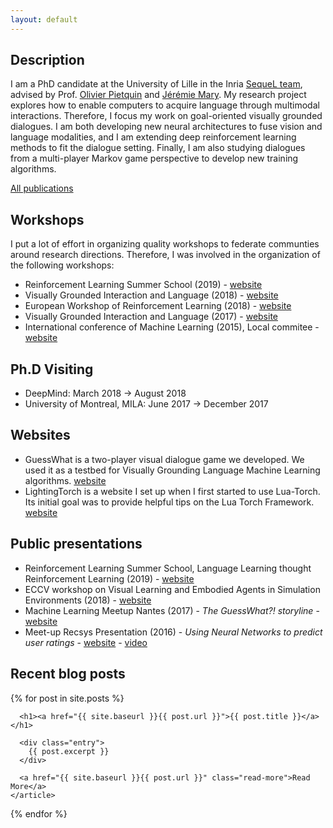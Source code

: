 ```yaml
---
layout: default
---
```


## Description
I am a PhD candidate at the University of Lille in the Inria [SequeL team](https://team.inria.fr/sequel/), advised by Prof. [Olivier Pietquin](http://www.lifl.fr/~pietquin/) and [Jérémie Mary](http://www.grappa.univ-lille3.fr/~mary/).
My research project explores how to enable computers to acquire language through multimodal interactions. 
Therefore, I focus my work on goal-oriented visually grounded dialogues. 
I am both developing new neural architectures to fuse vision and language modalities, and I am extending deep reinforcement learning methods to fit the dialogue setting. 
Finally, I am also studying dialogues from a multi-player Markov game perspective to develop new training algorithms.

<article class="more_publi">
<a href="{{ site.baseurl }}/publications" class="read-more">All publications</a>
</article>

## Workshops
I put a lot of effort in organizing quality workshops to federate communties around research directions. Therefore, I was involved in the organization of the following workshops:
 - Reinforcement Learning Summer School (2019) - [website](https://rlss.inria.fr/)
 - Visually Grounded Interaction and Language (2018) - [website](https://nips2018vigil.github.io/)
 - European Workshop of Reinforcement Learning (2018) - [website](https://ewrl.wordpress.com/ewrl14-2018/)
 - Visually Grounded Interaction and Language (2017) - [website](https://nips2017vigil.github.io/)
 - International conference of Machine Learning (2015), Local commitee - [website](https://icml.cc/2015/)

## Ph.D Visiting 
 - DeepMind: March 2018 -> August 2018 
 - University of Montreal, MILA: June 2017 -> December 2017
 
## Websites
- GuessWhat is a two-player visual dialogue game we developed. We used it as a testbed for Visually Grounding Language Machine Learning algorithms. [website](https://guesswhat.ai/)
 - LightingTorch is a website I set up when I first started to use Lua-Torch. Its initial goal was to provide helpful tips on the Lua Torch Framework. [website](http://lighting-torch.com/)


## Public presentations
 - Reinforcement Learning Summer School, Language Learning thought Reinforcement Learning (2019) - [website](https://rlss.inria.fr/)
 - ECCV workshop  on Visual Learning and Embodied Agents in Simulation Environments (2018) - [website](https://eccv18-vlease.github.io/)
 - Machine Learning Meetup Nantes (2017) - *The GuessWhat?! storyline* - [website](https://www.meetup.com/Nantes-Machine-Learning-Meetup/events/239908834/)
 - Meet-up Recsys Presentation (2016) - *Using Neural Networks to predict user ratings* - [website](https://www.meetup.com/RecSysFR/events/231530623/?_cookie-check=24UkbWeDEob87GeP) - [video](https://www.youtube.com/watch?v=VTpAZRlgWJk)

## Recent blog posts
<div class="posts">
  {% for post in site.posts %}
    <article class="post">

      <h1><a href="{{ site.baseurl }}{{ post.url }}">{{ post.title }}</a></h1>

      <div class="entry">
        {{ post.excerpt }}
      </div>

      <a href="{{ site.baseurl }}{{ post.url }}" class="read-more">Read More</a>
    </article>
  {% endfor %}
</div>
